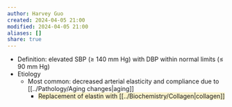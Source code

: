 ```yaml
---
author: Harvey Guo
created: 2024-04-05 21:00
modified: 2024-04-05 21:00
aliases: []
share: true
---
```

- Definition: elevated SBP (≥ 140 mm Hg) with DBP within normal limits (≤ 90 mm Hg)
- Etiology
	- Most common: decreased arterial elasticity and compliance due to [[../Pathology/Aging changes|aging]]
		- <span style="background:rgba(240, 200, 0, 0.2)">Replacement of elastin with [[../Biochemistry/Collagen|collagen]]</span>